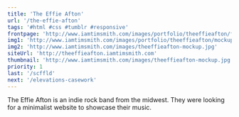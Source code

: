 ```yaml
---
title: 'The Effie Afton'
url: '/the-effie-afton'
tags: '#html #css #tumblr #responsive'
frontpage: 'http://www.iamtimsmith.com/images/portfolio/theeffieafton/frontpage.jpg'
img1: 'http://www.iamtimsmith.com/images/portfolio/theeffieafton/mockup1.jpg'
img2: 'http://www.iamtimsmith.com/images/theeffieafton-mockup.jpg'
siteUrl: 'http://theeffieafton.iamtimsmith.com'
thumbnail: 'http://www.iamtimsmith.com/images/theeffieafton-mockup.jpg'
priority: 1
last: '/scffld'
next: '/elevations-casework'
---
```

The Effie Afton is an indie rock band from the midwest. They were looking for a minimalist website to showcase their music.